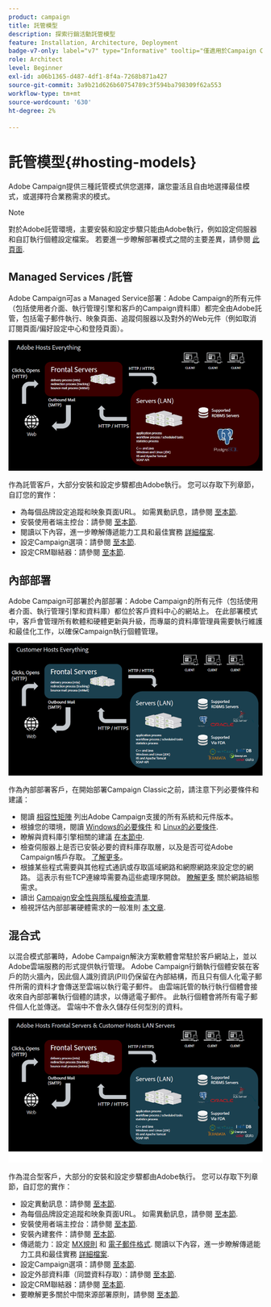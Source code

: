 ```yaml
---
product: campaign
title: 託管模型
description: 探索行銷活動託管模型
feature: Installation, Architecture, Deployment
badge-v7-only: label="v7" type="Informative" tooltip="僅適用於Campaign Classic v7"
role: Architect
level: Beginner
exl-id: a06b1365-d487-4df1-8f4a-7268b871a427
source-git-commit: 3a9b21d626b60754789c3f594ba798309f62a553
workflow-type: tm+mt
source-wordcount: '630'
ht-degree: 2%

---
```


# 託管模型{#hosting-models}



Adobe Campaign提供三種託管模式供您選擇，讓您靈活且自由地選擇最佳模式，或選擇符合業務需求的模式。

>[!NOTE]
>
>對於Adobe託管環境，主要安裝和設定步驟只能由Adobe執行，例如設定伺服器和自訂執行個體設定檔案。 若要進一步瞭解部署模式之間的主要差異，請參閱 [此頁面](../../installation/using/capability-matrix.md).

## Managed Services /託管

Adobe Campaign可as a Managed Service部署：Adobe Campaign的所有元件（包括使用者介面、執行管理引擎和客戶的Campaign資料庫）都完全由Adobe託管，包括電子郵件執行、映象頁面、追蹤伺服器以及對外的Web元件（例如取消訂閱頁面/偏好設定中心和登陸頁面）。

![](assets/deployment_hosted.png)

作為託管客戶，大部分安裝和設定步驟都由Adobe執行。 您可以存取下列章節，自訂您的實作：

* 為每個品牌設定追蹤和映象頁面URL。 如需異動訊息，請參閱 [至本節](../../message-center/using/additional-configurations.md#configuring-multibranding).
* 安裝使用者端主控台：請參閱 [至本節](../../installation/using/installing-the-client-console.md).
* 閱讀以下內容，進一步瞭解傳遞能力工具和最佳實務 [詳細檔案](../../delivery/using/about-deliverability.md).
* 設定Campaign選項：請參閱 [至本節](../../installation/using/configuring-campaign-options.md).
* 設定CRM聯結器：請參閱 [至本節](../../platform/using/crm-connectors.md).

## 內部部署

Adobe Campaign可部署於內部部署：Adobe Campaign的所有元件（包括使用者介面、執行管理引擎和資料庫）都位於客戶資料中心的網站上。 在此部署模式中，客戶會管理所有軟體和硬體更新與升級，而專屬的資料庫管理員需要執行維護和最佳化工作，以確保Campaign執行個體管理。

![](assets/deployment_onpremise.png)

作為內部部署客戶，在開始部署Campaign Classic之前，請注意下列必要條件和建議：

* 閱讀 [相容性矩陣](../../rn/using/compatibility-matrix.md) 列出Adobe Campaign支援的所有系統和元件版本。
* 根據您的環境，閱讀 [Windows的必要條件](../../installation/using/prerequisites-of-campaign-installation-in-windows.md) 和 [Linux的必要條件](../../installation/using/prerequisites-of-campaign-installation-in-linux.md).
* 瞭解與資料庫引擎相關的建議 [在本節中](../../installation/using/database.md).
* 檢查伺服器上是否已安裝必要的資料庫存取層，以及是否可從Adobe Campaign帳戶存取。 [了解更多](../../installation/using/application-server.md)。
* 根據某些程式需要與其他程式通訊或存取區域網路和網際網路來設定您的網路。 這表示有些TCP連線埠需要為這些處理序開啟。 [瞭解更多](../../installation/using/network-configuration.md) 關於網路組態需求。
* 讀出 [Campaign安全性與隱私權檢查清單](https://helpx.adobe.com/tw/campaign/kb/acc-security.html).
* 檢視評估內部部署硬體需求的一般准則 [本文章](https://helpx.adobe.com/tw/campaign/kb/hardware-sizing-guide.html).

## 混合式

以混合模式部署時，Adobe Campaign解決方案軟體會常駐於客戶網站上，並以Adobe雲端服務的形式提供執行管理。 Adobe Campaign行銷執行個體安裝在客戶的防火牆內，因此個人識別資訊(PII)仍保留在內部結構，而且只有個人化電子郵件所需的資料才會傳送至雲端以執行電子郵件。 由雲端託管的執行執行個體會接收來自內部部署執行個體的請求，以傳遞電子郵件。 此執行個體會將所有電子郵件個人化並傳送。 雲端中不會永久儲存任何型別的資料。

![](assets/deployment_hybrid.png)

作為混合型客戶，大部分的安裝和設定步驟都由Adobe執行。 您可以存取下列章節，自訂您的實作：

* 設定異動訊息：請參閱 [至本節](../../message-center/using/transactional-messaging-architecture.md).
* 為每個品牌設定追蹤和映象頁面URL。 如需異動訊息，請參閱 [至本節](../../message-center/using/additional-configurations.md#configuring-multibranding).
* 安裝使用者端主控台：請參閱 [至本節](../../installation/using/installing-the-client-console.md).
* 安裝內建套件：請參閱 [至本節](../../installation/using/installing-campaign-standard-packages.md).
* 傳遞能力：設定 [MX規則](../../installation/using/email-deliverability.md#mx-configuration) 和 [電子郵件格式](../../installation/using/email-deliverability.md#managing-email-formats). 閱讀以下內容，進一步瞭解傳遞能力工具和最佳實務 [詳細檔案](../../delivery/using/about-deliverability.md).
* 設定Campaign選項：請參閱 [至本節](../../installation/using/configuring-campaign-options.md).
* 設定外部資料庫（同盟資料存取）：請參閱 [至本節](../../installation/using/about-fda.md).
* 設定CRM聯結器：請參閱 [至本節](../../platform/using/crm-connectors.md).
* 要瞭解更多關於中間來源部署原則，請參閱 [至本節](../../installation/using/mid-sourcing-deployment.md).
